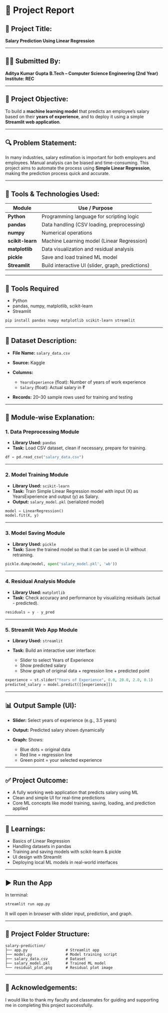 

# 📄 **Project Report**

## 🔰 Project Title:

**Salary Prediction Using Linear Regression**

---

## 👨‍🎓 Submitted By:

**Aditya Kumar Gupta**
**B.Tech – Computer Science Engineering (2nd Year)**
**Institute: REC**

---

## 🎯 Project Objective:

To build a **machine learning model** that predicts an employee’s salary based on their **years of experience**, and to deploy it using a simple **Streamlit web application**.

---

## 🔍 Problem Statement:

In many industries, salary estimation is important for both employers and employees. Manual analysis can be biased and time-consuming. This project aims to automate the process using **Simple Linear Regression**, making the prediction process quick and accurate.

---

## 🧱 Tools & Technologies Used:

| Module           | Use / Purpose                                     |
| ---------------- | ------------------------------------------------- |
| **Python**       | Programming language for scripting logic          |
| **pandas**       | Data handling (CSV loading, preprocessing)        |
| **numpy**        | Numerical operations                              |
| **scikit-learn** | Machine Learning model (Linear Regression)        |
| **matplotlib**   | Data visualization and residual analysis          |
| **pickle**       | Save and load trained ML model                    |
| **Streamlit**    | Build interactive UI (slider, graph, predictions) |

---

## 🔧 Tools Required

* Python
* pandas, numpy, matplotlib, scikit-learn
* Streamlit

```bash
pip install pandas numpy matplotlib scikit-learn streamlit
```

---

## 📂 Dataset Description:

* **File Name:** `salary_data.csv` 
* **Source:** Kaggle 
* **Columns:**

    * `YearsExperience` (float): Number of years of work experience
    * `Salary` (float): Actual salary in ₹
* **Records:** 20–30 sample rows used for training and testing

---

## 🔧 Module-wise Explanation:

### 1. **Data Preprocessing Module**

* **Library Used:** `pandas`
* **Task:** Load CSV dataset, clean if necessary, prepare for training.

```python
df = pd.read_csv("salary_data.csv")
```

---

### 2. **Model Training Module**

* **Library Used:** `scikit-learn`
* **Task:** Train Simple Linear Regression model with input (X) as YearsExperience and output (y) as Salary.
* **Output:** `salary_model.pkl` (serialized model)

```python
model = LinearRegression()
model.fit(X, y)
```

---

### 3. **Model Saving Module**

* **Library Used:** `pickle`
* **Task:** Save the trained model so that it can be used in UI without retraining.

```python
pickle.dump(model, open('salary_model.pkl', 'wb'))
```

---

### 4. **Residual Analysis Module**

* **Library Used:** `matplotlib`
* **Task:** Check accuracy and performance by visualizing residuals (actual - predicted).

```python
residuals = y - y_pred
```

---

### 5. **Streamlit Web App Module**

* **Library Used:** `streamlit`
* **Task:** Build an interactive user interface:

    * Slider to select Years of Experience
    * Show predicted salary
    * Show graph of original data + regression line + predicted point

```python
experience = st.slider("Years of Experience", 0.0, 20.0, 2.0, 0.1)
predicted_salary = model.predict([[experience]])
```

---

## 📊 Output Sample (UI):

* **Slider:** Select years of experience (e.g., 3.5 years)
* **Output:** Predicted salary shown dynamically
* **Graph:** Shows:

    * Blue dots = original data
    * Red line = regression line
    * Green point = your selected experience

---

## ✅ Project Outcome:

* A fully working web application that predicts salary using ML
* Clean and simple UI for real-time predictions
* Core ML concepts like model training, saving, loading, and prediction applied

---

## 🧠 Learnings:

* Basics of Linear Regression
* Handling datasets in pandas
* Training and saving models with scikit-learn & pickle
* UI design with Streamlit
* Deploying local ML models in real-world interfaces

---

## ▶️ Run the App

In terminal:

```bash
streamlit run app.py
```

It will open in browser with slider input, prediction, and graph.

---

## 📁 Project Folder Structure:

```
salary-prediction/
├── app.py                 # Streamlit app
├── model.py               # Model training script
├── salary_data.csv        # Dataset
├── salary_model.pkl       # Trained ML model
└── residual_plot.png      # Residual plot image
```

---

## 🙏 Acknowledgements:

I would like to thank my faculty and classmates for guiding and supporting me in completing this project successfully.

